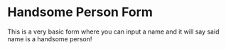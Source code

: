 # Handsome Person Form
This is a very basic form where you can input a name and it will say said name is a handsome person!